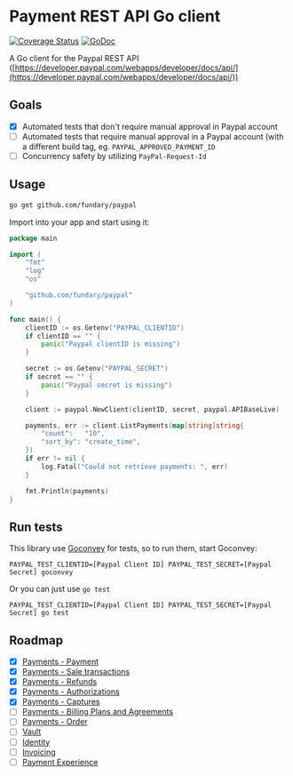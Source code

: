 # Payment REST API Go client

[![Coverage Status](https://coveralls.io/repos/fundary/paypal/badge.png)](https://coveralls.io/r/fundary/paypal) [![GoDoc](https://godoc.org/github.com/fundary/paypal?status.svg)](https://godoc.org/github.com/fundary/paypal)

A Go client for the Paypal REST API ([https://developer.paypal.com/webapps/developer/docs/api/](https://developer.paypal.com/webapps/developer/docs/api/))

## Goals

- [x] Automated tests that don't require manual approval in Paypal account
- [ ] Automated tests that require manual approval in a Paypal account (with a different build tag, eg. `PAYPAL_APPROVED_PAYMENT_ID`
- [ ] Concurrency safety by utilizing `PayPal-Request-Id`

## Usage

```bash
go get github.com/fundary/paypal
```

Import into your app and start using it:

```go
package main

import (
	"fmt"
	"log"
	"os"

	"github.com/fundary/paypal"
)

func main() {
	clientID := os.Getenv("PAYPAL_CLIENTID")
	if clientID == "" {
		panic("Paypal clientID is missing")
	}

	secret := os.Getenv("PAYPAL_SECRET")
	if secret == "" {
		panic("Paypal secret is missing")
	}

	client := paypal.NewClient(clientID, secret, paypal.APIBaseLive)

	payments, err := client.ListPayments(map[string]string{
		"count":   "10",
		"sort_by": "create_time",
	})
	if err != nil {
		log.Fatal("Could not retrieve payments: ", err)
	}

	fmt.Println(payments)
}
```

## Run tests

This library use [Goconvey](http://goconvey.co/) for tests, so to run them, start Goconvey:

```
PAYPAL_TEST_CLIENTID=[Paypal Client ID] PAYPAL_TEST_SECRET=[Paypal Secret] goconvey
```

Or you can just use `go test`

```
PAYPAL_TEST_CLIENTID=[Paypal Client ID] PAYPAL_TEST_SECRET=[Paypal Secret] go test
```

## Roadmap

- [x] [Payments - Payment](https://developer.paypal.com/webapps/developer/docs/api/#payments)
- [x] [Payments - Sale transactions](https://developer.paypal.com/webapps/developer/docs/api/#sale-transactions)
- [x] [Payments - Refunds](https://developer.paypal.com/webapps/developer/docs/api/#refunds)
- [x] [Payments - Authorizations](https://developer.paypal.com/webapps/developer/docs/api/#authorizations)
- [x] [Payments - Captures](https://developer.paypal.com/webapps/developer/docs/api/#billing-plans-and-agreements)
- [ ] [Payments - Billing Plans and Agreements](https://developer.paypal.com/webapps/developer/docs/api/#billing-plans-and-agreements)
- [ ] [Payments - Order](https://developer.paypal.com/webapps/developer/docs/api/#orders)
- [ ] [Vault](https://developer.paypal.com/webapps/developer/docs/api/#vault)
- [ ] [Identity](https://developer.paypal.com/webapps/developer/docs/api/#identity)
- [ ] [Invoicing](https://developer.paypal.com/webapps/developer/docs/api/#invoicing)
- [ ] [Payment Experience](https://developer.paypal.com/webapps/developer/docs/api/#payment-experience)
